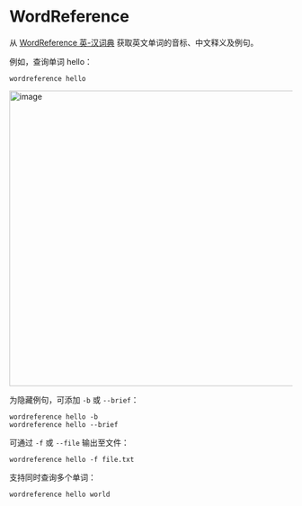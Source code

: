 # WordReference

从 [WordReference 英-汉词典](https://www.wordreference.com/enzh/) 获取英文单词的音标、中文释义及例句。

例如，查询单词 hello：

```
wordreference hello
```

<img width="1233" height="526" alt="image" src="https://github.com/user-attachments/assets/f023344f-8754-4de0-a717-fea7b81895cc" />

为隐藏例句，可添加 `-b` 或 `--brief`：

```
wordreference hello -b
wordreference hello --brief
```

可通过 `-f` 或 `--file` 输出至文件：

```
wordreference hello -f file.txt
```

支持同时查询多个单词：

```
wordreference hello world
```
